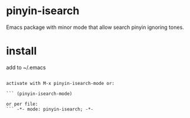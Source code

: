 # pinyin-isearch
Emacs package with minor mode that allow search pinyin ignoring tones.
# install
add to ~/.emacs

``` (require 'pinyin-isearch)

activate with M-x pinyin-isearch-mode or:

``` (pinyin-isearch-mode)

or per file:
``` -*- mode: pinyin-isearch; -*-
